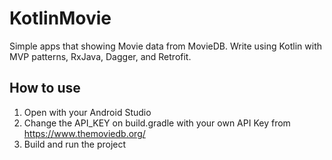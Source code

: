 # KotlinMovie
Simple apps that showing Movie data from MovieDB. Write using Kotlin with MVP patterns, RxJava, Dagger, and Retrofit.

## How to use
1. Open with your Android Studio
2. Change the API_KEY on build.gradle with your own API Key from https://www.themoviedb.org/
3. Build and run the project
